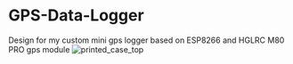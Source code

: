 # GPS-Data-Logger
Design for my custom mini gps logger based on ESP8266 and HGLRC M80 PRO gps module
![printed_case_top](https://github.com/r-u-t-r-A/GPS-Data-Logger/assets/98609430/0f2eea91-9026-46b9-94c6-e32f54cda517)
